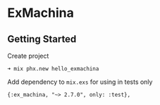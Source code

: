 # ExMachina

## Getting Started

Create project

    ➜ mix phx.new hello_exmachina

Add dependency to `mix.exs` for using in tests only

    {:ex_machina, "~> 2.7.0", only: :test},

